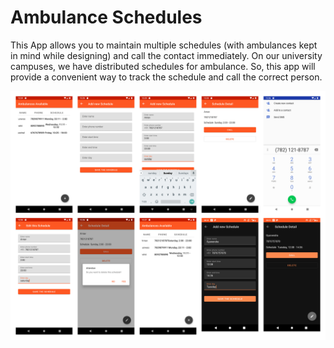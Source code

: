 # Ambulance Schedules



This App allows you to maintain multiple schedules (with ambulances kept in mind while designing) and call the contact immediately. On our university campuses, we have distributed schedules for ambulance. So, this app will provide a convenient way to track the schedule and call the correct person. 


![Preview of the App](./screenshots/allSS.jpg)
